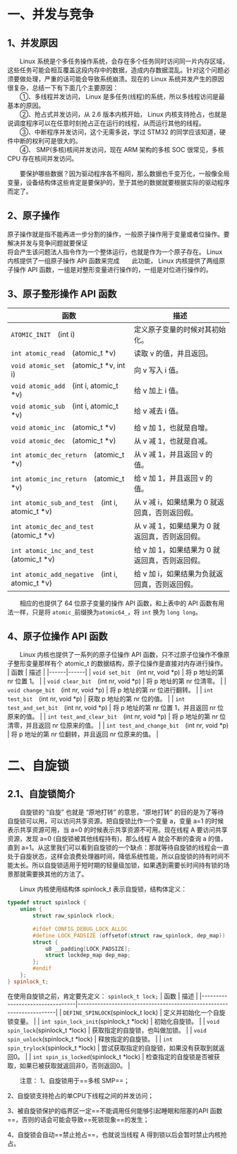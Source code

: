 # 一、并发与竞争
## 1、并发原因

&emsp;&emsp;Linux 系统是个多任务操作系统，会存在多个任务同时访问同一片内存区域，这些任务可能会相互覆盖这段内存中的数据，造成内存数据混乱。针对这个问题必须要做处理，严重的话可能会导致系统崩溃。现在的 Linux 系统并发产生的原因很复杂，总结一下有下面几个主要原因：  
&emsp;&emsp;①、多线程并发访问， Linux 是多任务(线程)的系统，所以多线程访问是最基本的原因。  
&emsp;&emsp;②、抢占式并发访问，从 2.6 版本内核开始， Linux 内核支持抢占，也就是说调度程序可以在任意时刻抢占正在运行的线程，从而运行其他的线程。  
&emsp;&emsp;③、中断程序并发访问，这个无需多说，学过 STM32 的同学应该知道，硬件中断的权利可是很大的。  
&emsp;&emsp;④、 SMP(多核)核间并发访问，现在 ARM 架构的多核 SOC 很常见，多核 CPU 存在核间并发访问。

&emsp;&emsp;要保护哪些数据？因为驱动程序各不相同，那么数据也千变万化，一般像全局变量，设备结构体这些肯定是要保护的，至于其他的数据就要根据实际的驱动程序而定了。

## 2、原子操作
原子操作就是指不能再进一步分割的操作，一般原子操作用于变量或者位操作。要解决并发与竞争问题就要保证  
将会产生该问题法人指令作为一个整体运行，也就是作为一个原子存在。 Linux 内核提供了一组原子操作 API 函数来完成&emsp;&emsp;此功能， Linux 内核提供了两组原子操作 API 函数，一组是对整形变量进行操作的，一组是对位进行操作的。

## 3、原子整形操作 API 函数

| 函数  | 描述  |
|------|------|
| `ATOMIC_INIT`&emsp;(int i) | 定义原子变量的时候对其初始化。 |
| `int atomic_read`&emsp;(atomic_t *v) | 读取 v 的值，并且返回。 |
| `void atomic_set`&emsp;(atomic_t *v, int i) | 向 v 写入 i 值。 |
| `void atomic_add`&emsp;(int i, atomic_t *v) | 给 v 加上 i 值。 |
| `void atomic_sub`&emsp;(int i, atomic_t *v) | 给 v 减去 i 值。 |
| `void atomic_inc`&emsp;(atomic_t *v) | 给 v 加 1，也就是自增。 |
| `void atomic_dec`&emsp;(atomic_t *v) | 从 v 减 1，也就是自减。 |
| `int atomic_dec_return`&emsp;(atomic_t *v) | 从 v 减 1，并且返回 v 的值。 |
| `int atomic_inc_return`&emsp;(atomic_t *v) | 给 v 加 1，并且返回 v 的值。 |
| `int atomic_sub_and_test`&emsp;(int i, atomic_t *v) | 从 v 减 i，如果结果为 0 就返回真，否则返回假。 |
| `int atomic_dec_and_test`&emsp;(atomic_t *v) | 从 v 减 1，如果结果为 0 就返回真，否则返回假。 |
| `int atomic_inc_and_test`&emsp;(atomic_t *v) | 给 v 加 1，如果结果为 0 就返回真，否则返回假。 |
| `int atomic_add_negative`&emsp;(int i, atomic_t *v) | 给 v 加 i，如果结果为负就返回真，否则返回假。 |

&emsp;&emsp;相应的也提供了 64 位原子变量的操作 API 函数，和上表中的 API 函数有用法一样，只是将 `atomic_`前缀换为`atomic64_`，将 `int` 换为 `long long`。

## 4、原子位操作 API 函数
&emsp;&emsp;Linux 内核也提供了一系列的原子位操作 API 函数，只不过原子位操作不像原子整形变量那样有个 atomic_t 的数据结构，原子位操作是直接对内存进行操作。
| 函数 | 描述 |
|------|------|
| `void set_bit`&emsp;(int nr, void *p)   | 将 p 地址的第 nr 位置 1。 |
| `void clear_bit`&emsp;(int nr, void *p) | 将 p 地址的第 nr 位清零。 |
| `void change_bit`&emsp;(int nr, void *p) | 将 p 地址的第 nr 位进行翻转。 |
| `int test_bit`&emsp;(int nr, void *p) | 获取 p 地址的第 nr 位的值。 |
| `int test_and_set_bit`&emsp;(int nr, void *p) | 将 p 地址的第 nr 位置 1，并且返回 nr 位原来的值。 |
| `int test_and_clear_bit`&emsp;(int nr, void *p) | 将 p 地址的第 nr 位清零，并且返回 nr 位原来的值。 |
| `int test_and_change_bit`&emsp;(int nr, void *p) | 将 p 地址的第 nr 位翻转，并且返回 nr 位原来的值。 |

# 二、自旋锁

## 2.1、自旋锁简介
&emsp;&emsp;自旋锁的 “自旋” 也就是 “原地打转” 的意思，“原地打转” 的目的是为了等待自旋锁可以用，可以访问共享资源。把自旋锁比作一个变量 a，变量 a=1 的时候表示共享资源可用，当 a=0  的时候表示共享资源不可用。现在线程 A 要访问共享资源，发现 a=0 (自旋锁被其他线程持有)，那么线程 A 就会不断的查询 a 的值，直到 a=1。从这里我们可以看到自旋锁的一个缺点：那就等待自旋锁的线程会一直处于自旋状态，这样会浪费处理器时间，降低系统性能，所以自旋锁的持有时间不能太长。所以自旋锁适用于短时期的轻量级加锁，如果遇到需要长时间持有锁的场景那就需要换其他的方法了。

&emsp;&emsp;Linux 内核使用结构体 spinlock_t 表示自旋锁，结构体定义：
``` cpp
typedef struct spinlock {  
	union {  
		struct raw_spinlock rlock;  
		 
		#ifdef CONFIG_DEBUG_LOCK_ALLOC  
		#define LOCK_PADSIZE (offsetof(struct raw_spinlock, dep_map))  
		struct {  
			u8 __padding[LOCK_PADSIZE];
			struct lockdep_map dep_map;  
		};  
		#endif  
	};  
} spinlock_t;
```
在使用自旋锁之前，肯定要先定义： `spinlock_t lock;`
| 函数                            | 描述                                                                 |
|---------------------------------|----------------------------------------------------------------------|
| `DEFINE_SPINLOCK`(spinlock_t lock) | 定义并初始化一个自旋锁变量。                                         |
| `int spin_lock_init`(spinlock_t *lock) | 初始化自旋锁。                                                   |
| `void spin_lock`(spinlock_t *lock) | 获取指定的自旋锁，也叫做加锁。                                       |
| `void spin_unlock`(spinlock_t *lock) | 释放指定的自旋锁。                                                |
| `int spin_trylock`(spinlock_t *lock) | 尝试获取指定的自旋锁，如果没有获取到就返回0。                       |
| `int spin_is_locked`(spinlock_t *lock) | 检查指定的自旋锁是否被获取，如果已被获取就返回非0，否则返回0。       |

&emsp;&emsp;注意：
1、自旋锁用于==多核 SMP==；

2、自旋锁支持抢占的单CPU下线程之间的并发访问；

3、被自旋锁保护的临界区一定==不能调用任何能够引起睡眠和阻塞的API 函数==，否则的话会可能会导致==死锁现象==的发生；

4、自旋锁会自动==禁止抢占==，也就说当线程 A 得到锁以后会暂时禁止内核抢占。
<!--stackedit_data:
eyJoaXN0b3J5IjpbLTE0MDI3MjkyMTEsLTEwNDQyMjAyMzYsMj
c5MzM1MjU5LDE0MDg5NjQ0LC00Mzg2NDg1MzksLTY5NTU1Mzg4
NywtNjkwNDc5NDAsMTE0NDI0MDc0OF19
-->